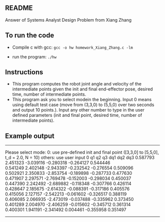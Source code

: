 ## README
Answer of Systems Analyst Design Problem from Xiang Zhang

## To run the code

- Compile c with gcc:
`gcc -o hw homework_Xiang_Zhang.c -lm`

- run the program:
`./hw`

## Instructions

- This program computes the robot joint angle and velocity of the intermediate points given the init and final end-effector pose, desired time, number of intermediate points.
- This program ask you to select modein the beginning. Input 0 means using default test case (move from (3,3,0) to (5,5,0) over two seconds and output 10 points.). Input any other number to type in the user defined parameters (init and final point, desired time, number of intermediate points).

## Example output

********************************************************************************
Please select mode:
0: use pre-defined init and final point ([3,3,0] to [5,5,0], t_d = 2.0, N = 10)
others: use user input
0
q1           q2           q3           dq1           dq2           dq3
0.587793     2.451323     -3.039116     -0.280318     -0.264127     0.544446     
0.541249     2.402148     -2.943397     -0.232542     -0.276554     0.509096     
0.502921     2.350833     -2.853754     -0.189898     -0.287733     0.477630     
0.471907     2.297571     -2.769478     -0.152003     -0.298034     0.450037     
0.447390     2.242492     -2.689882     -0.118348     -0.307766     0.426114     
0.428647     2.185675     -2.614322     -0.088391     -0.317186     0.405576     
0.415056     2.127157     -2.542213     -0.061602     -0.326517     0.388119     
0.406085     2.066935     -2.473019     -0.037488     -0.335962     0.373450     
0.401289     2.004970     -2.406259     -0.015602     -0.345712     0.361314     
0.400301     1.941191     -2.341492     0.004461     -0.355958     0.351497
********************************************************************************

